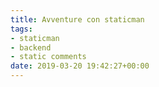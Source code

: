 ```yaml
---
title: Avventure con staticman
tags:
- staticman
- backend
- static comments
date: 2019-03-20 19:42:27+00:00
---
```


